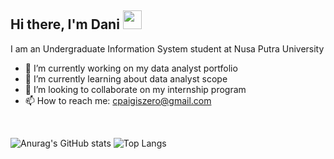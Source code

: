 ## Hi there, I'm Dani <img src="https://github.com/TheDudeThatCode/TheDudeThatCode/blob/master/Assets/Mario_Hello_Big.gif" width="30"/>

I am an Undergraduate Information System student at Nusa Putra University

- 🔭 I’m currently working on my data analyst portfolio
- 🌱 I’m currently learning about data analyst scope 
- 👯 I’m looking to collaborate on my internship program
- 📫 How to reach me: cpaigiszero@gmail.com

<br/>

![Anurag's GitHub stats](https://github-readme-stats.vercel.app/api?username=SweetzDreamz&show_icons=true&theme=tokyonight)
![Top Langs](https://github-readme-stats.vercel.app/api/top-langs/?username=SweetzDreamz&layout=compact&theme=tokyonight)


<br/>
<!--
**SweetzDreamz/SweetzDreamz** is a ✨ _special_ ✨ repository because its `README.md` (this file) appears on your GitHub profile.

Here are some ideas to get you started:

- 🔭 I’m currently working on ...
- 🌱 I’m currently learning ...
- 👯 I’m looking to collaborate on ...
- 🤔 I’m looking for help with ...
- 💬 Ask me about ...
- 📫 How to reach me: ...
- 😄 Pronouns: ...
- ⚡ Fun fact: ...
-->
